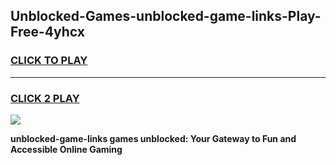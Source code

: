 
## Unblocked-Games-unblocked-game-links-Play-Free-4yhcx
<h3>
<a href="https://premium76.site?title=unblocked-game-links&ref=12A">CLICK TO PLAY</a></h3>
<hr>

<h3>
<a href="https://premium76.site?title=unblocked-game-links&ref=12A">CLICK 2 PLAY</a>
  
</h3>

<a href="https://premium76.site?title=unblocked-game-links&ref=12A"><img src="https://clearcache.store/games.png"></a>


**unblocked-game-links games unblocked: Your Gateway to Fun and Accessible Online Gaming**
